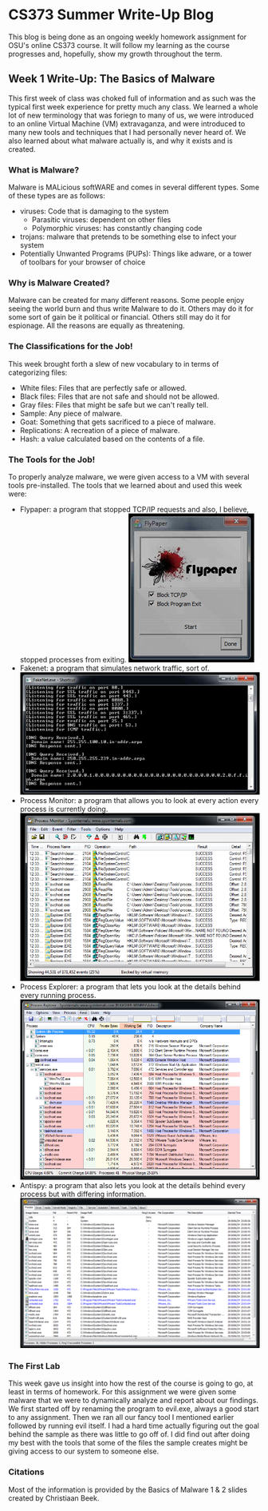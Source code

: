 # CS373 Summer Write-Up Blog
 
This blog is being done as an ongoing weekly homework assignment for OSU's online CS373 course. It will follow my learning as the course progresses and, hopefully, show my growth throughout the term.
 
## Week 1 Write-Up: The Basics of Malware
This first week of class was choked full of information and as such was the typical first week experience for pretty much any class. We learned a whole lot of new terminology that was foriegn to many of us, we were introduced to an online Virtual Machine (VM) extravaganza, and were introduced to many new tools and techniques that I had personally never heard of. We also learned about what malware actually is, and why it exists and is created.
 
### What is Malware?
Malware is MALicious softWARE and comes in several different types. Some of these types are as follows:
* viruses: Code that is damaging to the system
  * Parasitic viruses: dependent on other files
  * Polymorphic viruses: has constantly changing code
* trojans: malware that pretends to be something else to infect your system
* Potentially Unwanted Programs (PUPs): Things like adware, or a tower of toolbars for your browser of choice
 
### Why is Malware Created?
Malware can be created for many different reasons. Some people enjoy seeing the world burn and thus write Malware to do it. Others may do it for some sort of gain be it political or financial. Others still may do it for espionage. All the reasons are equally as threatening.
 
### The Classifications for the Job!
This week brought forth a slew of new vocabulary to in terms of categorizing files:
* White files: Files that are perfectly safe or allowed.
* Black files: Files that are not safe and should not be allowed.
* Gray files: Files that might be safe but we can't really tell.
* Sample: Any piece of malware.
* Goat: Something that gets sacrificed to a piece of malware.
* Replications: A recreation of a piece of malware.
* Hash: a value calculated based on the contents of a file.
 
### The Tools for the Job!
To properly analyze malware, we were given access to a VM with several tools pre-installed. The tools that we learned about and used this week were:
* Flypaper: a program that stopped TCP/IP requests and also, I believe, stopped processes from exiting. ![Flypaper](/images/Flypaper.PNG)
* Fakenet: a program that simulates network traffic, sort of.![FakeNet](/images/FakeNet.PNG)
* Process Monitor: a program that allows you to look at every action every process is currently doing. ![ProcMonitor](/images/ProcMonitor.PNG)
* Process Explorer: a program that lets you look at the details behind every running process.![ProcExplorer](/images/ProcExplorer.PNG)
* Antispy: a program that also lets you look at the details behind every process but with differing information.![AntiSpy](/images/AntiSpy.PNG)
 
### The First Lab
This week gave us insight into how the rest of the course is going to go, at least in terms of homework. For this assignment we were given some malware that we were to dynamically analyze and report about our findings. We first started off by renaming the program to evil.exe, always a good start to any assignment. Then we ran all our fancy tool I mentioned earlier followed by running evil itself. I had a hard time actually figuring out the goal behind the sample as there was little to go off of. I did find out after doing my best with the tools that some of the files the sample creates might be giving access to our system to someone else.
 
 ### Citations
 Most of the information is provided by the Basics of Malware 1 & 2 slides created by Christiaan Beek.

